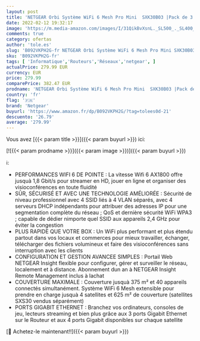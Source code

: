 ```yaml
---
layout: post
title: 'NETGEAR Orbi Système WiFi 6 Mesh Pro Mini  SXK30B03 |Pack de 3  Bi bandes  WiFi partout au bureau ou à la maison|Couverture jusqu’à 375m² et 40 appareils|AX1800  jusqu’à1.8 Gbit/s '
date: 2022-02-12 19:32:17
image: 'https://m.media-amazon.com/images/I/31QikBvXsnL._SL500_._SL400_.jpg'
comments: true
category: ofertas
author: 'tole.es'
slug: 'B092VKPH2G-fr NETGEAR Orbi Système WiFi 6 Mesh Pro Mini SXK30B03 |Pack...'
sku: 'B092VKPH2G-fr'
tags: [ 'Informatique','Routeurs','Réseaux','netgear', ]
actualPrice: 279.99 EUR
currency: EUR
price: 279.99
comparePrice: 382.47 EUR
prodname: 'NETGEAR Orbi Système WiFi 6 Mesh Pro Mini  SXK30B03 |Pack de 3  Bi bandes  WiFi partout au bureau ou à la maison|Couverture jusqu’à 375m² et 40 appareils|AX1800  jusqu’à1.8 Gbit/s '
country: 'fr'
flag: '🇫🇷'
brand: 'Netgear'
buyurl: 'https://www.amazon.fr/dp/B092VKPH2G/?tag=tolees0d-21'
descuento: '26.79'
average: '279.99'
---
```


Vous avez [{{< param title >}}]({{< param buyurl >}}) ici:

[![{{< param prodname >}}]({{< param image >}})]({{< param buyurl >}})

ℹ️:

- PERFORMANCES WIFI 6 DE POINTE : La vitesse Wifi 6 AX1800 offre jusquà 1,8 Gbit/s pour streamer en HD, jouer en ligne et organiser des visioconférences en toute fluidité
- SÛR, SÉCURISÉ ET AVEC UNE TECHNOLOGIE AMÉLIORÉE : Sécurité de niveau professionnel avec 4 SSID liés à 4 VLAN séparés, avec 4 serveurs DHCP indépendants pour attribuer des adresses IP pour une segmentation complète du réseau ; QoS et dernière sécurité WiFi WPA3 ; capable de dédier nimporte quel SSID aux appareils 2,4 GHz pour éviter la congestion
- PLUS RAPIDE QUE VOTRE BOX : Un WiFi plus performant et plus étendu partout dans vos locaux et commerces pour mieux travailler, échanger, télécharger des fichiers volumineux et faire des visioconférences sans interruption avec les clients
- CONFIGURATION ET GESTION AVANCEE SIMPLES : Portail Web NETGEAR Insight flexible pour configurer, gérer et surveiller le réseau, localement et à distance. Abonnement dun an à NETGEAR Insight Remote Management inclus à lachat
- COUVERTURE MAXIMALE : Couverture jusquà 375 m² et 40 appareils connectés simultanément. Système WiFi 6 Mesh extensible pour prendre en charge jusquà 4 satellites et 625 m² de couverture (satellites SXS30 vendus séparément)
- PORTS GIGABIT ETHERNET : Branchez vos ordinateurs, consoles de jeu, lecteurs streaming et bien plus grâce aux 3 ports Gigabit Ethernet sur le Routeur et aux 4 ports Gigabit disponibles sur chaque satellite

[🛒 Achetez-le maintenant!!]({{< param buyurl >}})
